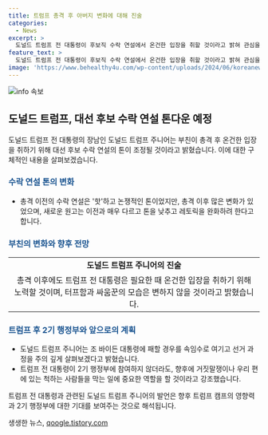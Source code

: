 ```yaml
---
title: 트럼프 총격 후 아버지 변화에 대해 진술
categories:
  - News
excerpt: >
  도널드 트럼프 전 대통령이 후보직 수락 연설에서 온건한 입장을 취할 것이라고 밝혀 관심을 끌었다. 총격 사건 후 트럼프 전 대통령이 변화했다고 언급하며 원고를 재점검했다고 전한 도널드 트럼프 주니어의 발언은 주목받고 있다. 또한 트럼프 주니어는 부친이 만약 재선되면 거짓말쟁이나 우리 편에 있는 척하는 사람들을 막을 것이라며 자신의 영향력과 역할을 강조했다. 트럼프 2기의 막후 실세로 떠오르고 있는 트럼프 주니어의 발언은 관심을 끌고 있다.
feature_text: >
  도널드 트럼프 전 대통령이 후보직 수락 연설에서 온건한 입장을 취할 것이라고 밝혀 관심을 끌었다. 총격 사건 후 트럼프 전 대통령이 변화했다고 언급하며 원고를 재점검했다고 전한 도널드 트럼프 주니어의 발언은 주목받고 있다. 또한 트럼프 주니어는 부친이 만약 재선되면 거짓말쟁이나 우리 편에 있는 척하는 사람들을 막을 것이라며 자신의 영향력과 역할을 강조했다. 트럼프 2기의 막후 실세로 떠오르고 있는 트럼프 주니어의 발언은 관심을 끌고 있다.
image: 'https://www.behealthy4u.com/wp-content/uploads/2024/06/koreanews.jpg'
---
```


<p><img src="https://www.behealthy4u.com/wp-content/uploads/2024/06/koreanews.jpg" alt="info 속보" /></p>

<h2 data-ke-size="size26">도널드 트럼프, 대선 후보 수락 연설 톤다운 예정</h2>

<p data-ke-size="size16">도널드 트럼프 전 대통령의 장남인 도널드 트럼프 주니어는 부친이 총격 후 온건한 입장을 취하기 위해 대선 후보 수락 연설의 톤이 조정될 것이라고 밝혔습니다. 이에 대한 구체적인 내용을 살펴보겠습니다.</p>

<h3><b><span style="color: #1a5490;">수락 연설 톤의 변화</span></b></h3>

<ul>
  <li>총격 이전의 수락 연설은 '핫'하고 논쟁적인 톤이었지만, 총격 이후 많은 변화가 있었으며, 새로운 원고는 이전과 매우 다르고 톤을 낮추고 레토릭을 완화하려 한다고 합니다.</li>
</ul>

<h3><b><span style="color: #1a5490;">부친의 변화와 향후 전망</span></b></h3>

<table>
  <tr>
    <td style="text-align: center; height: 17px;"><b>도널드 트럼프 주니어의 진술</b></td>
  </tr>
  <tr>
    <td style="text-align: center; height: 17px;">총격 이후에도 트럼프 전 대통령은 필요한 때 온건한 입장을 취하기 위해 노력할 것이며, 터프함과 싸움꾼의 모습은 변하지 않을 것이라고 밝혔습니다.</td>
  </tr>
</table>

<h3><b><span style="color: #1a5490;">트럼프 후 2기 행정부와 앞으로의 계획</span></b></h3>

<ul>
  <li>도널드 트럼프 주니어는 조 바이든 대통령에 패할 경우를 속임수로 여기고 선거 과정을 주의 깊게 살펴보겠다고 밝혔습니다.</li>
  <li>트럼프 전 대통령이 2기 행정부에 참여하지 않더라도, 향후에 거짓말쟁이나 우리 편에 있는 척하는 사람들을 막는 일에 중요한 역할을 할 것이라고 강조했습니다.</li>
</ul>

<p data-ke-size="size16">트럼프 전 대통령과 관련된 도널드 트럼프 주니어의 발언은 향후 트럼프 캠프의 영향력과 2기 행정부에 대한 기대를 보여주는 것으로 해석됩니다.</p>
생생한 뉴스, <a href="https://qoogle.tistory.com" rel="dofollow">qoogle.tistory.com</a>


